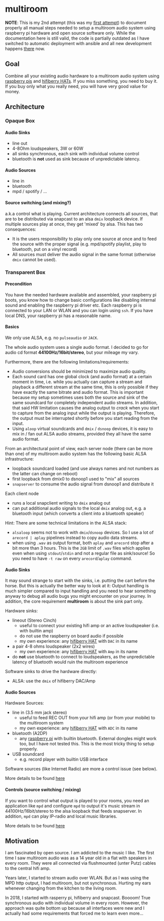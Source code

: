 # multiroom

**NOTE**: This is my 2nd attempt (this was my [first attempt](doc/legacy/2021_README.md)) to document properly all manual steps needed to setup a multiroom audio system using
raspberry pi hardware and open source software only. While the documentation here is still valid, the code is partially outdated as I have switched to
automatic deployment with ansible and all new development happens [there](https://github.com/Daenou/ansible-multiroom-audio) now.

## Goal

Combine all your existing audio hardware to a multiroom audio system using
[raspberry pis](https://en.wikipedia.org/wiki/Raspberry_Pi#Specifications) and
[hifiberry HATs](https://www.hifiberry.com). If you miss something, you need to
buy it. If you buy only what you really need, you will have very good value
for money.

## Architecture
### Opaque Box
#### Audio Sinks
* line out
* 4-8Ohm loudspeakers, 3W or 60W
* all sinks synchronous, each sink with individual volume control
* bluetooth is **not** used as sink because of unpredictable latency.

#### Audio Sources
* line in
* bluetooth
* mpd / spotify / ...

#### Source switching (and mixing?)

a.k.a control what is playing. Current architecture connects all sources, that are to be distributed via snapcast to an alsa `dmix` loopback device. If multiple sources play at once, they get 'mixed' by alsa. This has two consequences:

* It is the users responsibility to play only one source at once and to feed the source with the proper signal (e.g. mpd/spotify playlist, play to bluetooth, put on a vinyl record)
* All sources must deliver the audio signal in the same format (otherwise `dmix` cannot be used).

### Transparent Box

#### Precondition

You have the needed hardware available and assembled, your raspberry pi boots, you know how to
change basic configurations like disabling internal sound and enabling the raspberry pi driver etc. Each
raspberry pi is connected to your LAN or WLAN and you can login using `ssh`. If you have local
DNS, your raspberry pi has a reasonable name.

#### Basics

We only use ALSA, e.g. no `pulseaudio` or `JACK`.

The whole audio system uses a single audio format. I decided to
go for audio cd format **44100Hz/16bit/stereo**, but your mileage
my vary.

Furthermore, there are the following limitations/requirements:

* Audio conversions should be minimized to maximize audio quality.
* Each sound card has one global clock (and audio format) at a certain moment in time, i.e. while you actually
  can capture a stream and playback a different stream at the same time, this is only possible if they have exactly
  the same bitrate and audio format. This is important because my setup sometimes uses both the source and sink of the
  same soundcard for completely independent audio streams. In addition, that said HW limitation causes the analog output
  to *crack* when you start to capture from the analog input while the output is playing.  Therefore, the output must be interrupted shortly
  before you start reading from the input.
* Using `aloop` virtual soundcards and `dmix` / `dsnoop` devices, it is easy to mix in / fan out ALSA audio streams, provided they all have the same audio format.

From an architectural point of view, each server node (there can be more than one) of my multiroom audio system has the following basic ALSA infrastructure:

* loopback soundcard loaded (and use always names and not numbers as the latter can change on reboot)
* first loopback from dmix0 to dsnoop1 used to "mix" all sources
* `snapserver` to consume the audio signal from dsnoop1 and distribute it

Each client node

* runs a local snapclient writing to `dmix` analog out
* can put additional audio signals to the local `dmix` analog out, e.g. a bluetooth input (which converts a client into a bluetooth speaker)

Hint: There are some technical limitations in the ALSA stack:

* `alsaloop` seems not to work with `dmix`/`dsnoop` devices. So I use a lot of `arecord | aplay` pipelines instead to copy audio data streams.
* when using `.wav` as output format, both `aplay` and `arecord` stop after a bit more than 3 hours. This is the `2GB` limit of `.wav` files which applies even when using `stdout`/`stdin` and not a regular file as sink/source! So you need to have `-t raw` on every `arecord`/`aplay` command.

#### Audio Sinks

It may sound strange to start with the sinks, i.e. putting the cart before the horse. But this is actually the
better way to look at it: Output handling is much simpler compared to input handling and
you need to hear something anyway to debug all audio bugs you might encounter on your journey.  In addition, the
core requirement **multiroom** is about the sink part only.

Hardware sinks:

* lineout (Stereo Cinch)
  * useful to connect your existing hifi amp or an active loudspeaker (i.e. with builtin amp)
  * do not use the raspberry on board audio if possible
  * my own experience: any [hifiberry HAT](https://www.hifiberry.com) with `DAC` in its name
* a pair 4-8 ohms loudspeaker (2x2 wires)
  * my own experience: any [hifiberry HAT](https://www.hifiberry.com) with `Amp` in its name
* do **not** use bluetooth to connect to loudspeakers, as the unpredictable latency of bluetooth would ruin the multiroom experience

Software sinks to drive the hardware directly:

* ALSA: use the `dmix` of hifiberry DAC/Amp

#### Audio Sources

Hardware Sources:

* line in (3.5 mm jack stereo)
  * useful to feed REC OUT from your hifi amp (or from your mobile) to the multiroom system
  * my own experience: any [hifiberry HAT](https://www.hifiberry.com) with `ADC` in its name
* bluetooth (A2DP)
  * any [raspberry pi](https://en.wikipedia.org/wiki/Raspberry_Pi#Specifications) with builtin bluetooth. External dongles might work too, but I have not tested this. This is the most tricky thing to setup properly.
* USB soundcard
  * e.g. record player with builtin USB interface

Software sources (like Internet Radio) are more a control issue (see below).

More details to be found [here](doc/sources/README.md)

#### Controls (source switching / mixing)

If you want to control what output is played to your rooms, you need an application like `mpd` and configure `mpd` to output it's
music stream in 44100Hz/16bit/stereo to the alsa loopback that feeds snapserver. In addition, `mpd` can play IP-radio and
local music libraries.

More details to be found [here](doc/controls/README.md)

## Motivation

I am fascinated by open source. I am addicted to the music I like. The first time I saw multiroom
audio was as a 14 year old in a flat with speakers in every room. They were all
connected via flushmounted (unter Putz) cables to the central hifi amp.

Years later, I started to stream audio over WLAN. But as I was using the MPD http output, I had multiroom,
but not synchronous. Hurting my ears whenever changing from the kitchen to the living room.

In 2018, I started with rasperry pi, hifiberry and snapcast. Boooom! True synchronous audio with
individual volume in every room. However, the approach was quite bottom up because all interfaces
were new and I actually had some requirements that forced me to learn even more...
